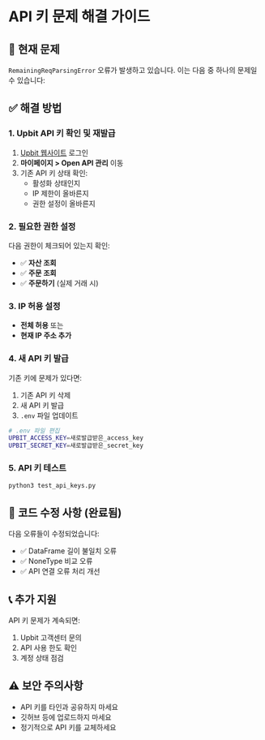 # API 키 문제 해결 가이드

## 🔴 현재 문제
`RemainingReqParsingError` 오류가 발생하고 있습니다. 이는 다음 중 하나의 문제일 수 있습니다:

## ✅ 해결 방법

### 1. Upbit API 키 확인 및 재발급
1. [Upbit 웹사이트](https://upbit.com/) 로그인
2. **마이페이지 > Open API 관리** 이동
3. 기존 API 키 상태 확인:
   - 활성화 상태인지
   - IP 제한이 올바른지
   - 권한 설정이 올바른지

### 2. 필요한 권한 설정
다음 권한이 체크되어 있는지 확인:
- ✅ **자산 조회**
- ✅ **주문 조회** 
- ✅ **주문하기** (실제 거래 시)

### 3. IP 허용 설정
- **전체 허용** 또는 
- **현재 IP 주소 추가**

### 4. 새 API 키 발급
기존 키에 문제가 있다면:
1. 기존 API 키 삭제
2. 새 API 키 발급
3. `.env` 파일 업데이트

```bash
# .env 파일 편집
UPBIT_ACCESS_KEY=새로발급받은_access_key
UPBIT_SECRET_KEY=새로발급받은_secret_key
```

### 5. API 키 테스트
```bash
python3 test_api_keys.py
```

## 🔧 코드 수정 사항 (완료됨)

다음 오류들이 수정되었습니다:
- ✅ DataFrame 길이 불일치 오류
- ✅ NoneType 비교 오류  
- ✅ API 연결 오류 처리 개선

## 📞 추가 지원

API 키 문제가 계속되면:
1. Upbit 고객센터 문의
2. API 사용 한도 확인
3. 계정 상태 점검

## ⚠️ 보안 주의사항
- API 키를 타인과 공유하지 마세요
- 깃허브 등에 업로드하지 마세요
- 정기적으로 API 키를 교체하세요